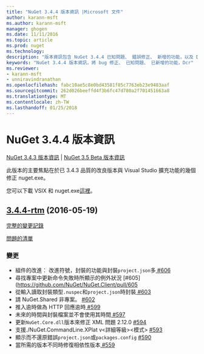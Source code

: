 ```yaml
---
title: "NuGet 3.4.4 版本資訊 |Microsoft 文件"
author: karann-msft
ms.author: karann-msft
manager: ghogen
ms.date: 11/11/2016
ms.topic: article
ms.prod: nuget
ms.technology: 
description: "版本資訊包含 NuGet 3.4.4 已知問題、 錯誤修正、 新增的功能，以及 Dcr。"
keywords: "NuGet 3.4.4 版本資訊，將 bug 修正、 已知問題、 已新增的功能，Dcr"
ms.reviewer:
- karann-msft
- unniravindranathan
ms.openlocfilehash: fabc10ae5c8e0bd43581f85c7763eb23e9483aaf
ms.sourcegitcommit: 262d026beeffd4f3b6fc47d780a2f701451663a8
ms.translationtype: MT
ms.contentlocale: zh-TW
ms.lasthandoff: 01/25/2018
---
```

# <a name="nuget-344-release-notes"></a>NuGet 3.4.4 版本資訊

[NuGet 3.4.3 版本資訊](../release-notes/nuget-3.4.3.md) | [NuGet 3.5 Beta 版本資訊](../release-notes/nuget-3.5-Beta.md)

此版本的主要焦點在於已 3.4.3 品質的改良版本與 Visual Studio 擴充功能的幾個修正 nuget.exe。

您可以下載 VSIX 和 nuget.exe[這裡](https://dist.nuget.org/index.html)。

## <a name="344-rtmhttpsgithubcomnugetnugetclienttree344-rtm-2016-05-19"></a>[3.4.4-rtm](https://github.com/NuGet/NuGet.Client/tree/3.4.4-rtm) (2016-05-19)

[完整的變更記錄](https://github.com/NuGet/NuGet.Client/compare/3.5.0-beta-final...3.4.4-rtm)

[問題的清單](https://github.com/NuGet/Home/issues?q=is%3Aissue+milestone%3A3.4.4+is%3Aclosed)

### <a name="changes"></a>變更

- 組件的改進： 改進符號，封裝的功能與封裝`project.json`多[ \#606](https://github.com/NuGet/NuGet.Client/pull/606)
- 尋找專案中更新命令失敗時所顯示的例外狀況 [\#605] (https://github.com/NuGet/NuGet.Client/pull/605
- 從輸入讀取封裝類型`.nuspec`和`project.json`時封裝[ \#603](https://github.com/NuGet/NuGet.Client/pull/603)
- 請 NuGet.Shared 非專案。 [\#602](https://github.com/NuGet/NuGet.Client/pull/602)
- 推入逾時做為 HTTP 回應逾時[ \#599](https://github.com/NuGet/NuGet.Client/pull/599)
- 未來的時間與封裝檔案並不會使用其時間[ \#597](https://github.com/NuGet/NuGet.Client/pull/597)
- 更新`NuGet.Core.dll`版本來修正 XML 問題 2.12.0 [ \#594](https://github.com/NuGet/NuGet.Client/pull/594)
- 支援./NuGet.CommandLine.XPlat v\<詳細等級\>\<模式\> [ \#593](https://github.com/NuGet/NuGet.Client/pull/593)
- 顯示而不還原錯誤`project.json`或`packages.config` [ \#590](https://github.com/NuGet/NuGet.Client/pull/590)
- 當所需的版本不同時修復相依性版本[ \#559](https://github.com/NuGet/NuGet.Client/pull/559)